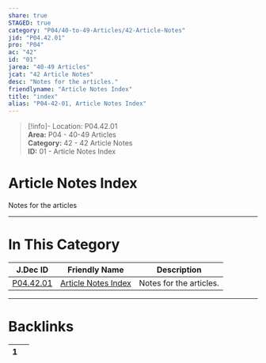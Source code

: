 ```yaml
---  
share: true  
STAGED: true  
category: "P04/40-to-49-Articles/42-Article-Notes"  
jid: "P04.42.01"  
pro: "P04"  
ac: "42"  
id: "01"  
jarea: "40-49 Articles"  
jcat: "42 Article Notes"  
desc: "Notes for the articles."  
friendlyname: "Article Notes Index"  
title: "index"  
alias: "P04-42-01, Article Notes Index"  
---  
```

>[!info]- Location: P04.42.01  
>**Area:** P04 - 40-49 Articles  
>**Category:** 42 - 42 Article Notes  
>**ID:** 01 - Article Notes Index  
  
# Article Notes Index  
  
Notes for the articles  
   
  
  
---  
# In This Category  
  
| J.Dec ID                                                                                  | Friendly Name                                                                                       | Description             |  
| ----------------------------------------------------------------------------------------- | --------------------------------------------------------------------------------------------------- | ----------------------- |  
| [P04.42.01](index.md#) | [Article Notes Index](index.md#) | Notes for the articles. |  
  
  
---  
# Backlinks  
<div><table class="dataview table-view-table"><thead class="table-view-thead"><tr class="table-view-tr-header"><th class="table-view-th"><span></span><span class="dataview small-text">1</span></th><th class="table-view-th"><span></span></th></tr></thead><tbody class="table-view-tbody"></tbody></table></div>